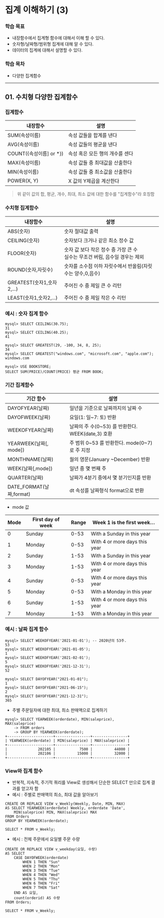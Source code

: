 # **집계 이해하기 (3)**

### 학습 목표
* 내장함수에서 집계형 함수에 대해서 이해 할 수 있다.  
* 숫자형/날짜형/범위형 집계에 대해 알 수 있다.  
* 데이터의 집계에 대해서 설명할 수 있다.

### 학습 목차
* 다양한 집계함수

***
## 01. 수치형 다양한 집계함수
### 집계함수
|내장함수|설명|
|----|--|
|SUM(속성이름)|속성 값들을 합계를 낸다|
|AVG(속성이름)|속성 값들의 평균을 낸다|
|COUNT({속성이름] or *})|속성 혹은 모든 행의 개수를 센다|
|MAX(속성이름)|속성 값들 중 최대값을 산출한다|
|MIN(속성이름)|속성 값들 중 최소값을 산출한다|
|POWER(X, Y)|X 값의 Y제곱을 계산한다|
> 위 같이 값의 합, 평균, 개수, 최대, 최소 값에 대한 함수를 "집계함수"라 호칭함

### 수치형 집계함수
|내장함수|설명|
|----|--|
|ABS(숫자)|숫자 절대값 출력|
|CEILING(숫자)|숫자보다 크거나 같은 최소 정수 값|
|FLOOR(숫자)|숫자 값 보다 작은 정수 중 가장 큰 수<br>실수는 무조건 버림, 음수일 경우는 제외|
|ROUND(숫자,자릿수)|숫자를 소수점 이하 자릿수에서 반올림(자릿수는 양수,0,음수)|
|GREATEST(숫자1,숫자2,...)|주어진 수 중 제일 큰 수 리턴|
|LEAST(숫자1,숫자2,...)|주어진 수 중 제일 작은 수 리턴|

### 예시 : 숫자 집계 함수
```
mysql> SELECT CEILING(30.75);
31
mysql> SELECT CEILING(40.25);
41

mysql> SELECT GREATEST(29, -100, 34, 8, 25);
34
mysql> SELECT GREATEST("windows.com", "microsoft.com", "apple.com");
windows.com

mysql> USE BOOKSTORE;
SELECT SUM(PRICE)/COUNT(PRICE) 평균 FROM BOOK;
```

### 기간 집계함수
|기간 함수|설명|
|----|--|
|DAYOFYEAR(날짜)|일년을 기준으로 날짜까지의 날짜 수|
|DAYOFWEEK(날짜)|요일(1: 일~7: 토) 반환|
|WEEKOFYEAR(날짜)|날짜의 주 수(0~53) 를 반환한다. WEEK(date,3) 호환|
|YEARWEEK(날짜[, mode])|주 범위 0~53 를 반환한다. mode(0~7)로 주 지정|
|MONTHNAME(날짜)|월의 영문(January ~December) 반환|
|WEEK(날짜[,mode])|일년 중 몇 번째 주|
|QUARTER(날짜)|날짜가 4분기 중에서 몇 분기인지를 반환|
|DATE_FORMAT(날짜,format)|dt 속성를 날짜형식 format으로 반환|

* mode 값  

|Mode|First day of week|Range|Week 1 is the first week…|
|----|----|----|----|
|0|Sunday|0-53|With a Sunday in this year|
|1|Monday|0-53|With 4 or more days this year|
|2|Sunday|1-53|With a Sunday in this year|
|3|Monday|1-53|With 4 or more days this year|
|4|Sunday|0-53|With 4 or more days this year|
|5|Monday|0-53|With a Monday in this year|
|6|Sunday|1-53|With 4 or more days this year|
|7|Monday|1-53|With a Monday in this year|

### 예시 : 날짜 집계 함수
```
mysql> SELECT WEEKOFYEAR('2021-01-01'); -- 2020년의 53주.
53
mysql> SELECT WEEKOFYEAR('2021-01-05');
1
mysql> SELECT WEEKOFYEAR('2021-02-01');
5
mysql> SELECT WEEKOFYEAR('2021-12-31');
52

mysql> SELECT DAYOFYEAR("2021-01-01");
1
mysql> SELECT DAYOFYEAR("2021-06-15");
2
mysql> SELECT DAYOFYEAR("2021-12-31");
365
```

* 주별 주문일자에 대한 최대, 최소 판매액으로 집계하기
```
mysql> SELECT YEARWEEK(orderdate), MIN(saleprice), 
MAX(saleprice)
	-> FROM orders
	-> GROUP BY YEARWEEK(orderdate);
+---------------------+----------------+----------------+
| YEARWEEK(orderdate) | MIN(saleprice) | MAX(saleprice) |
+---------------------+----------------+----------------+
|              202105 |           7500 |          44000 |
|              202106 |          15000 |          32000 |
+---------------------+----------------+----------------+
```

### View와 집계 함수
* 반복적, 지속적, 주기적 쿼리를 View로 생성해서 단순한 SELECT 만으로 집계 결과를 얻고자 함
* 예시 : 주별로 판매액의 최소, 최대 값을 알아보기
```
CREATE OR REPLACE VIEW v_Weekly(Weekly, Date, MIN, MAX)
AS SELECT YEARWEEK(orderdate) Weekly, orderdate 'Date', 
	MIN(saleprice) MIN, MAX(saleprice) MAX
FROM Orders
GROUP BY YEARWEEK(orderdate);
```

```
SELECT * FROM v_Weekly;
```

* 예시 : 전체 주문에서 요일별 주문 수량
```
CREATE OR REPLACE VIEW v_weekday(요일, 수량)
AS SELECT
	CASE DAYOFWEEK(orderdate)
		WHEN 1 THEN "Sun"
		WHEN 2 THEN "Mon"
		WHEN 3 THEN "Tue"
		WHEN 4 THEN "Wed"
		WHEN 5 THEN "Thu"
		WHEN 6 THEN "Fri"
		WHEN 7 THEN "Sat"
	END AS 요일,
	count(orderid) AS 수량
FROM Orders;
```

```
SELECT * FROM v_Weekly;
```
